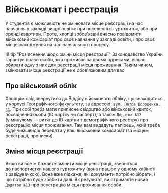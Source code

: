 # Військкомат і реєстрація
У студентів є можливість не змінювати місце реєстрації на час навчання у закладі вищої освіти: при поселенні в гуртожиток, або при оренді квартири. Проте, хлопці зобов'язані вчасно повідомити військовий комісаріат про своє навчання у закладі освіти, і про своє місцезнаходження на час навчального процесу.

!!! tip "Роз'яснення щодо зміни місця реєстрації"
    Законодавство України гарантує право особи, яка проживає за двома адресами, вільно обирати одну з них для реєстрації місця проживання. Таким чином, змінювати місце реєстрації не є обов'язковим для вас.

## Про військовий облік
Хлопцям слід звернутися до Відділу військового обліку, що знаходиться у корпусі Географічного факультету, за адресою: [`вул. Петра Дорошенка, 41`](https://goo.gl/maps/bcEKdrQmUNw71Pf49). При собі треба мати приписне свідоцтво або військовий квиток, посвідчення особи (ID картку чи паспорт), а також `Додаток №13` (у минулому — витяг до ID картки з демографічного реєстру) про реєстрацію місця проживання. Там вам видадуть папірець, який треба буде чимшвидш передати у ваш військовий комісаріат (за місцем реєстрації, прописки).

## Зміна місця реєстрації
Якщо ви все ж бажаєте змінити місце реєстрації, зверніться до паспортистки нашого гуртожитку (вона працює у одному кабінеті з завідувачкою). Вона вже підкаже, які документи потрібно зібрати, і що потрібно буде зробити далі. Як результат, ви отримаєте новий `Додаток №13` про реєстрацію місця проживання особи.